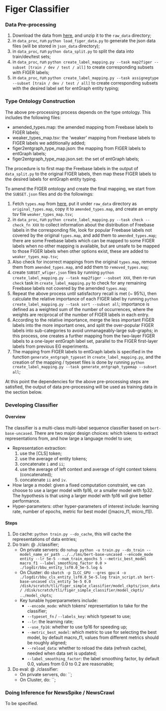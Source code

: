 # Figer Classifier

### Data Pre-processing

1. Download the data from [here](https://drive.google.com/open?id=0B52yRXcdpG6MMnRNV3dTdGdYQ2M), and unzip it to the `raw_data` directory;
2. in `data_proc`, run `python load_figer_data.py` to generate the json data files (will be stored in `json_data` directory);
3. in `data_proc`, run `python data_split.py` to split the data into train/dev/test sets;
4. in `data_proc`, run `python create_label_mapping.py --task map2figer --subset [train / dev / test / all]` to create corresponding subsets with FIGER labels;
5. in `data_proc`, run `python create_label_mapping.py --task assignegtype --subset [train / dev / test / all]` to create corresponding subsets with the desired label set for entGraph entity typing;

### Type Ontology Construction

The above pre-processing process depends on the type ontology. This includes the following files:
- amended_types.map: the amended mapping from Freebase labels to FIGER labels;
- weaker_types_map.tsv: the 'weaker' mapping from Freebase labels to FIGER labels we additionally added;
- figer2entgraph_type_map.json: the mapping from FIGER labels to entGraph labels;
- figer2entgraph_type_map.json.set: the set of entGraph labels;

The procedure is to first map the Freebase labels in the output of `data_split.py` to the original FIGER labels, 
then map these FIGER labels to the desired labels for entGraph entity typing.

To amend the FIGER ontology and create the final mapping, we start from the `SUBSET.json` files and do the followings:
1. Fetch `types.map` from [here](https://github.com/xiaoling/figer/blob/master/src/main/resources/edu/washington/cs/figer/analysis/types.map),
put it under `raw_data` directory as `original_types.map`, copy it to `amended_types.map`, and create an empty tsv file `weaker_types_map.tsv`;
2. in `data_proc`, run `python create_label_mapping.py --task check --check_fn XXX` to collect information about the distribution of 
Freebase labels in the corresponding file, look for popular Freebase labels not covered by the original `types.map`, and add them to `amended_types.map`;
there are some Freebase labels which can be mapped to some FIGER labels when no other mapping is available, 
but are unsafe to be mapped to those FIGER labels when other options exist, these are added to `weaker_types_map.tsv`;
3. Also check for incorrect mappings from the original `types.map`, remove them from `amended_types.map`, and add them to `removed_types.map`;
4. create `SUBSET_wfiger.json` files by running `python create_label_mapping.py --task map2figer --subset XXX`, 
then re-run `check` task in `create_label_mapping.py` to check for any remaining Freebase labels not covered by the amended `types.map`;
5. Repeat the above process until satisfactory recall is met (~ 95%), then calculate the relative importance of each 
FIGER label by running `python create_label_mapping.py --task sort --subset all`; importance is defined as a weighted sum of the number of occurrences, 
where the weights are reciprocal of the number of FIGER labels in each entry.
6. According to the relative importance, merge the less important FIGER labels into the more important ones, 
and split the over-popular FIGER labels into sub-categories to avoid unmanageably-large sub-graphs; in this process, 
one creates a further mapping from the two-layer FIGER labels to a one-layer entGraph label set, parallel to the FIGER 
first-layer labels from previous EG experiments.
7. The mapping from FIGER labels to entGraph labels is specified in the function `generate_entgraph_typeset` in `create_label_mapping.py`,
and the creation of the mapping / typeset files is done by running `python create_label_mapping.py --task generate_entgraph_typemap --subset all`;

At this point the dependencies for the above pre-processing steps are satisfied, 
the output of data pre-processing will be used as training data in the section below.

### Developing Classifier
#### Overview
The classifier is a multi-class multi-label sequence classifier based on `bert-base-uncased`.
There are two major design choices: which tokens to extract representations from, and how large a language model to use;
- Representation extraction:
  1. use the \[CLS\] token;
  2. use the average of entity tokens;
  3. concatenate `i` and `ii`;
  4. use the average of left context and average of right context tokens (concatenated);
  5. concatenate `ii` and `iv`.
- How large a model: given a fixed computation constraint, we can choose to use a larger model with fp16,
or a smaller model with fp32. The hypothesis is that using a larger model with fp16 will give better performance.
- Hyper-parameters: other hyper-parameters of interest include: learning rate, number of epochs, 
metric for best model (\[macro_f1, micro_f1\]).

#### Steps
1. Do cache: `python train.py --do_cache`, this will cache the representations of data entries;
2. Do train: @ ./classifier;
    - On private servers: do `nohup python -u train.py --do_train --model_name_or_path ../../lms/bert-base-uncased --encode_mode entity --lr 5e-5 --num_train_epochs 5 --metric_best_model macro_f1 --label_smoothing_factor 0.0 > ./logdir/bbu_entity_lsf0.0_5e-5.log &`
    - On Cluster: do `sbatch -p ILCC_GPU --gres gpu:4 -o ./logdir/bbu_cls_entity_lsf0.0_5e-5.log train_script.sh bert-base-uncased cls_entity 5e-5 0.0 /disk/scratch/tli/figer_simple_classifier/model_ckpts/json_data/ /disk/scratch/tli/figer_simple_classifier/model_ckpts/ ../model_ckpts`;
    - Key tunable hyperparameters include:
      - `--encode_mode`: which tokens' representation to take for the classifier;
      - `--typeset_fn` / `--labels_key`: which typeset to use;
      - `--lr`: the learning rate;
      - `--use_fp16`: whether to use fp16 for speeding up;
      - `--metric_best_model`: which metric to use for selecting the best model, by default macro_f1, values from different metrics should be roughly aligned;
      - `--reload_data`: whether to reload the data (refresh cache), needed when data set is updated;
      - `--label_smoothing_factor`: the label smoothing factor, by default 0.0, values from 0.0 to 0.2 are reasonable;
3. Do eval: @ ./classifier:
   - On private servers, do: ``;
   - On Cluster, do: ``;

### Doing Inference for NewsSpike / NewsCrawl
To be specified.